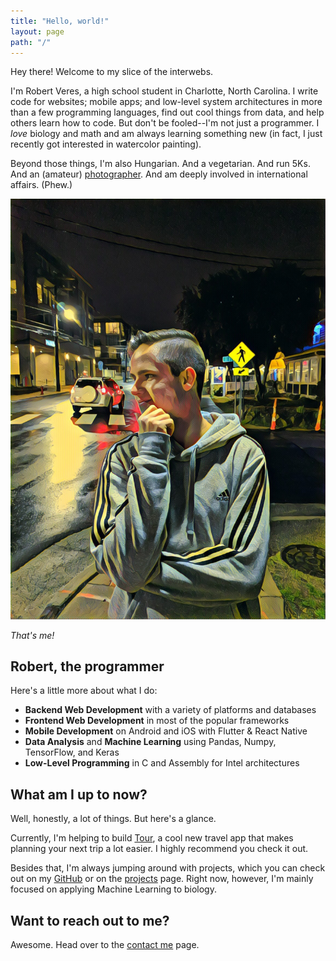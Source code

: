 ```yaml
---
title: "Hello, world!"
layout: page
path: "/"
---
```

Hey there! Welcome to my slice of the interwebs.

I'm Robert Veres, a high school student in Charlotte, North Carolina. I write code for websites; mobile apps; and low-level system architectures in more than a few programming languages, find out cool things from data, and help others learn how to code. But don't be fooled--I'm not just a programmer. I *love* biology and math and am always learning something new (in fact, I just recently got interested in watercolor painting).

Beyond those things, I'm also Hungarian. And a vegetarian. And run 5Ks. And an (amateur) [photographer](https://www.flickr.com/photos/152383209@N08/). And am deeply involved in international affairs. (Phew.)


![That's me](./profile1.jpg)

*That's me!*

## Robert, the programmer
Here's a little more about what I do:
* **Backend Web Development** with a variety of platforms and databases
* **Frontend Web Development** in most of the popular frameworks
* **Mobile Development** on Android and iOS with Flutter & React Native
* **Data Analysis** and **Machine Learning** using Pandas, Numpy, TensorFlow, and Keras
* **Low-Level Programming** in C and Assembly for Intel architectures

## What am I up to now?
Well, honestly, a lot of things. But here's a glance.

Currently, I'm helping to build [Tour](https://tourapp.co/), a cool new travel app that makes planning your next trip a lot easier. I highly recommend you check it out.

Besides that, I'm always jumping around with projects, which you can check out on my [GitHub](https://github.com/thedeveloper733) or on the [projects](/projects) page. Right now, however, I'm mainly focused on applying Machine Learning to biology.

## Want to reach out to me?
Awesome. Head over to the [contact me](/contact) page.